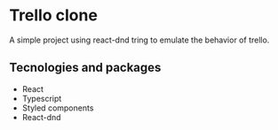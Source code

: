 # Trello clone

A simple project using react-dnd tring to emulate the behavior of trello.

## Tecnologies and packages

- React
- Typescript
- Styled components
- React-dnd
